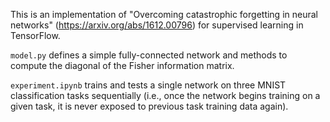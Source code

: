 This is an implementation of "Overcoming catastrophic forgetting in neural networks" (https://arxiv.org/abs/1612.00796) for supervised learning in TensorFlow.

`model.py` defines a simple fully-connected network and methods to compute the diagonal of the Fisher information matrix.

`experiment.ipynb` trains and tests a single network on three MNIST classification tasks sequentially (i.e., once the network begins training on a given task, it is never exposed to previous task training data again).